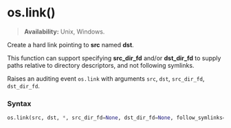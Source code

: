# os.link()

> **Availability:** Unix, Windows.

Create a hard link pointing to **src** named **dst**.

This function can support specifying **src_dir_fd** and/or **dst_dir_fd** to supply paths relative to directory descriptors, and not following symlinks.

Raises an auditing event `os.link` with arguments `src`, `dst`, `src_dir_fd`, `dst_dir_fd`.

### Syntax

```python
os.link(src, dst, *, src_dir_fd=None, dst_dir_fd=None, follow_symlinks=True)
```